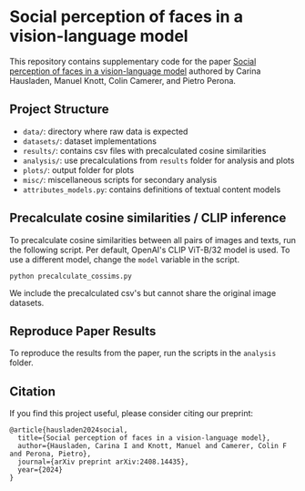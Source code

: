 # Social perception of faces in a vision-language model

This repository contains supplementary code for the paper [Social perception of faces in a vision-language model](https://arxiv.org/abs/2408.14435) authored by Carina Hausladen, Manuel Knott, Colin Camerer, and Pietro Perona.

## Project Structure

- `data/`: directory where raw data is expected
- `datasets/`: dataset implementations
- `results/`: contains csv files with precalculated cosine similarities
- `analysis/`: use precalculations from `results` folder for analysis and plots
- `plots/`: output folder for plots
- `misc/`: miscellaneous scripts for secondary analysis
- `attributes_models.py`: contains definitions of textual content models

## Precalculate cosine similarities / CLIP inference

To precalculate cosine similarities between all pairs of images and texts, run the following script.
Per default, OpenAI's CLIP ViT-B/32 model is used. To use a different model, change the `model` variable in the script.
```
python precalculate_cossims.py
```
We include the precalculated csv's but cannot share the original image datasets.

## Reproduce Paper Results

To reproduce the results from the paper, run the scripts in the `analysis` folder.

## Citation

If you find this project useful, please consider citing our preprint:
```
@article{hausladen2024social,
  title={Social perception of faces in a vision-language model},
  author={Hausladen, Carina I and Knott, Manuel and Camerer, Colin F and Perona, Pietro},
  journal={arXiv preprint arXiv:2408.14435},
  year={2024}
}
```

